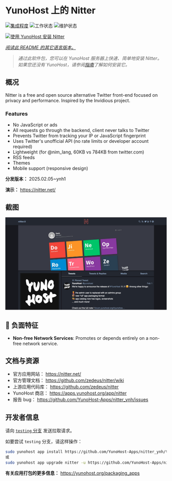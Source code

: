 <!--
注意：此 README 由 <https://github.com/YunoHost/apps/tree/master/tools/readme_generator> 自动生成
请勿手动编辑。
-->

# YunoHost 上的 Nitter

[![集成程度](https://apps.yunohost.org/badge/integration/nitter)](https://ci-apps.yunohost.org/ci/apps/nitter/)
![工作状态](https://apps.yunohost.org/badge/state/nitter)
![维护状态](https://apps.yunohost.org/badge/maintained/nitter)

[![使用 YunoHost 安装 Nitter](https://install-app.yunohost.org/install-with-yunohost.svg)](https://install-app.yunohost.org/?app=nitter)

*[阅读此 README 的其它语言版本。](./ALL_README.md)*

> *通过此软件包，您可以在 YunoHost 服务器上快速、简单地安装 Nitter。*  
> *如果您还没有 YunoHost，请参阅[指南](https://yunohost.org/install)了解如何安装它。*

## 概况

Nitter is a free and open source alternative Twitter front-end focused on privacy and performance.
Inspired by the Invidious project.

### Features

- No JavaScript or ads
- All requests go through the backend, client never talks to Twitter
- Prevents Twitter from tracking your IP or JavaScript fingerprint
- Uses Twitter's unofficial API (no rate limits or developer account required)
- Lightweight (for @nim_lang, 60KB vs 784KB from twitter.com)
- RSS feeds
- Themes
- Mobile support (responsive design)


**分发版本：** 2025.02.05~ynh1

**演示：** <https://nitter.net/>

## 截图

![Nitter 的截图](./doc/screenshots/screenshot.png)

## :red_circle: 负面特征

- **Non-free Network Services**: Promotes or depends entirely on a non-free network service.

## 文档与资源

- 官方应用网站： <https://nitter.net/>
- 官方管理文档： <https://github.com/zedeus/nitter/wiki>
- 上游应用代码库： <https://github.com/zedeus/nitter>
- YunoHost 商店： <https://apps.yunohost.org/app/nitter>
- 报告 bug： <https://github.com/YunoHost-Apps/nitter_ynh/issues>

## 开发者信息

请向 [`testing` 分支](https://github.com/YunoHost-Apps/nitter_ynh/tree/testing) 发送拉取请求。

如要尝试 `testing` 分支，请这样操作：

```bash
sudo yunohost app install https://github.com/YunoHost-Apps/nitter_ynh/tree/testing --debug
或
sudo yunohost app upgrade nitter -u https://github.com/YunoHost-Apps/nitter_ynh/tree/testing --debug
```

**有关应用打包的更多信息：** <https://yunohost.org/packaging_apps>
